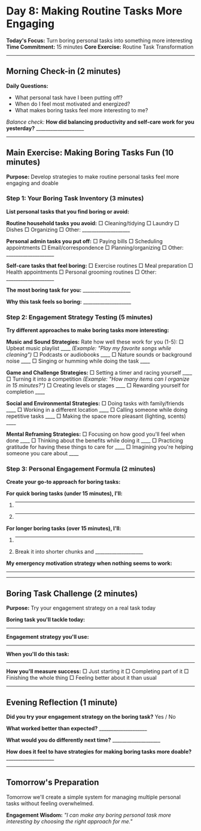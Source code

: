 # Day 8: Making Routine Tasks More Engaging

**Today's Focus:** Turn boring personal tasks into something more interesting
**Time Commitment:** 15 minutes
**Core Exercise:** Routine Task Transformation

---

## Morning Check-in (2 minutes)

**Daily Questions:**
- What personal task have I been putting off?
- When do I feel most motivated and energized?
- What makes boring tasks feel more interesting to me?

*Balance check:*
**How did balancing productivity and self-care work for you yesterday?** ____________________

---

## Main Exercise: Making Boring Tasks Fun (10 minutes)

**Purpose:** Develop strategies to make routine personal tasks feel more engaging and doable

### Step 1: Your Boring Task Inventory (3 minutes)

**List personal tasks that you find boring or avoid:**

**Routine household tasks you avoid:**
□ Cleaning/tidying
□ Laundry
□ Dishes
□ Organizing
□ Other: ____________________

**Personal admin tasks you put off:**
□ Paying bills
□ Scheduling appointments
□ Email/correspondence
□ Planning/organizing
□ Other: ____________________

**Self-care tasks that feel boring:**
□ Exercise routines
□ Meal preparation
□ Health appointments
□ Personal grooming routines
□ Other: ____________________

**The most boring task for you:** ____________________

**Why this task feels so boring:** ____________________

### Step 2: Engagement Strategy Testing (5 minutes)

**Try different approaches to make boring tasks more interesting:**

**Music and Sound Strategies:**
Rate how well these work for you (1-5):
□ Upbeat music playlist ____ *(Example: "Play my favorite songs while cleaning")*
□ Podcasts or audiobooks ____
□ Nature sounds or background noise ____
□ Singing or humming while doing the task ____

**Game and Challenge Strategies:**
□ Setting a timer and racing yourself ____
□ Turning it into a competition *(Example: "How many items can I organize in 15 minutes?")*
□ Creating levels or stages ____
□ Rewarding yourself for completion ____

**Social and Environmental Strategies:**
□ Doing tasks with family/friends ____
□ Working in a different location ____
□ Calling someone while doing repetitive tasks ____
□ Making the space more pleasant (lighting, scents) ____

**Mental Reframing Strategies:**
□ Focusing on how good you'll feel when done ____
□ Thinking about the benefits while doing it ____
□ Practicing gratitude for having these things to care for ____
□ Imagining you're helping someone you care about ____

### Step 3: Personal Engagement Formula (2 minutes)

**Create your go-to approach for boring tasks:**

**For quick boring tasks (under 15 minutes), I'll:**
1. ____________________
2. ____________________

**For longer boring tasks (over 15 minutes), I'll:**
1. ____________________
2. Break it into shorter chunks and ____________________

**My emergency motivation strategy when nothing seems to work:**
____________________

---

## Boring Task Challenge (2 minutes)

**Purpose:** Try your engagement strategy on a real task today

**Boring task you'll tackle today:**
____________________

**Engagement strategy you'll use:**
____________________

**When you'll do this task:**
____________________

**How you'll measure success:** 
□ Just starting it
□ Completing part of it
□ Finishing the whole thing
□ Feeling better about it than usual

---

## Evening Reflection (1 minute)

**Did you try your engagement strategy on the boring task?** Yes / No

**What worked better than expected?** ____________________

**What would you do differently next time?** ____________________

**How does it feel to have strategies for making boring tasks more doable?** ____________________

---

## Tomorrow's Preparation
Tomorrow we'll create a simple system for managing multiple personal tasks without feeling overwhelmed.

**Engagement Wisdom:**
*"I can make any boring personal task more interesting by choosing the right approach for me."*